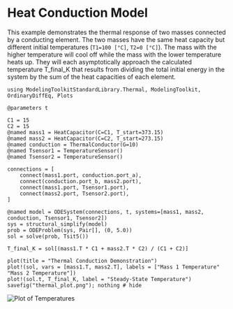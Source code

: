 # Heat Conduction Model

This example demonstrates the thermal response of two masses connected by a conducting element. 
The two masses have the same heat capacity but different initial temperatures (`T1=100 [°C]`, `T2=0 [°C]`). 
The mass with the higher temperature will cool off while the mass with the lower temperature heats up. 
They will each asymptotically approach the calculated temperature T_final_K that results 
from dividing the total initial energy in the system by the sum of the heat capacities of each element.

```@example
using ModelingToolkitStandardLibrary.Thermal, ModelingToolkit, OrdinaryDiffEq, Plots

@parameters t

C1 = 15
C2 = 15
@named mass1 = HeatCapacitor(C=C1, T_start=373.15)
@named mass2 = HeatCapacitor(C=C2, T_start=273.15)
@named conduction = ThermalConductor(G=10)
@named Tsensor1 = TemperatureSensor() 
@named Tsensor2 = TemperatureSensor()

connections = [
    connect(mass1.port, conduction.port_a),
    connect(conduction.port_b, mass2.port),
    connect(mass1.port, Tsensor1.port),
    connect(mass2.port, Tsensor2.port),
]

@named model = ODESystem(connections, t, systems=[mass1, mass2, conduction, Tsensor1, Tsensor2])
sys = structural_simplify(model)
prob = ODEProblem(sys, Pair[], (0, 5.0))
sol = solve(prob, Tsit5())

T_final_K = sol[(mass1.T * C1 + mass2.T * C2) / (C1 + C2)]

plot(title = "Thermal Conduction Demonstration")
plot!(sol, vars = [mass1.T, mass2.T], labels = ["Mass 1 Temperature" "Mass 2 Temperature"])
plot!(sol.t, T_final_K, label = "Steady-State Temperature")
savefig("thermal_plot.png"); nothing # hide
```
![Plot of Temperatures](thermal_plot.png)